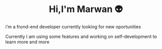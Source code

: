 <h1 align="center"> Hi,I'm Marwan 👽</h1>
<p align="ceter">i'm a frond-end developer  currently looking for new oportunities
<br>
<p align="center"> 
<a href="https://www.linkedin.com/in/maro-khlifa-1172b124a/"><i class="fa-brands fa-linkedin-in"></i></a>
<a href="https://www.facebook.com/maro.khlifa.9/"><i class="fa-brands fa-facebook"></i></a>
<a href="https://www.instagram.com/marokhlifa/"><i class="fa-brands fa-instagram"></i></a>
</p>
Currently I am using some features and working on self-development to learn more and more <br>
<p align="ceter"><i class="fa-brands fa-html5"></i><i class="fa-brands fa-js"></i><i class="fa-brands fa-css3-alt"></i><i class="fa-brands fa-bootstrap"></i><i class="fa-brands fa-wordpress"></i></p> 


